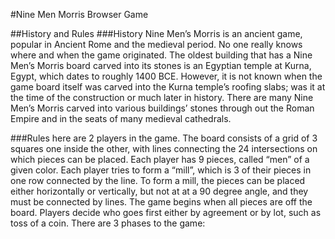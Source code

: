 
#Nine Men Morris Browser Game

##History and Rules
###History
Nine Men’s Morris is an ancient game, popular in Ancient Rome and the medieval period. No one really knows where and when the game originated. The oldest building that has a Nine Men’s Morris board carved into its stones is an Egyptian temple at Kurna, Egypt, which dates to roughly 1400 BCE. However, it is not known when the game board itself was carved into the Kurna temple’s roofing slabs; was it at the time of the construction or much later in history. There are many Nine Men’s Morris carved into various buildings’ stones through out the Roman Empire and in the seats of many medieval cathedrals.


###Rules
here are 2 players in the game.
The board consists of a grid of 3 squares one inside the other, with lines connecting the 24 intersections on which pieces can be placed.
Each player has 9 pieces, called “men” of a given color.
Each player tries to form a “mill”, which is 3 of their pieces in one row connected by the line. To form a mill, the pieces can be placed either horizontally or vertically, but not at at a 90 degree angle, and they must be connected by lines.
The game begins when all pieces are off the board.
Players decide who goes first either by agreement or by lot, such as toss of a coin.
There are 3 phases to the game:



